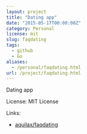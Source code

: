 ```yaml
---
layout: project
title: "Dating app"
date: "2015-05-17T00:00:00Z"
category: Personal
license: mit
slug: faqdating
tags:
  - github
  - Go
aliases:
  - /personal/faqdating.html
url: /project/faqdating.html
---
```


Dating app

License: MIT License

Links:

* [aquilax/faqdating](https://github.com/aquilax/faqdating)

